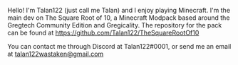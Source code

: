 Hello! I'm Talan122 (just call me Talan) and I enjoy playing Minecraft. I'm the main dev on The Square Root of 10, a Minecraft Modpack based around the Gregtech Community Edition and Gregicality. The repository for the pack can be found at https://github.com/Talan122/TheSquareRootOf10

You can contact me through Discord at Talan122#0001, or send me an email at talan122wastaken@gmail.com
